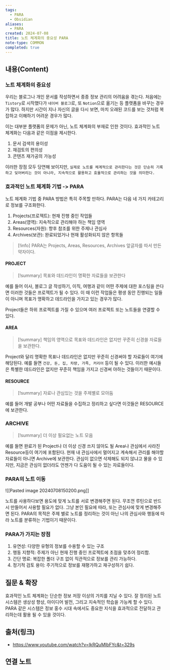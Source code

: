 ```yaml
---
tags:
  - PARA
  - Obsidian
aliases:
  - PARA
created: 2024-07-08
title: 노트 체계화의 중요성 PARA
note-type: COMMON
completed: true
---
```


## 내용(Content)

### 노트 체계화의 중요성

우리는 블로그나 개인 문서를 작성하면서 종종 정보 관리의 어려움을 겪는다. 처음에는 `Tistory`로 시작했다가 `네이버 블로그`로, 또 `Notion`으로 옮기는 등 플랫폼을 바꾸는 경우가 많다. 하지만 시간이 지나 자신의 글을 다시 보면, 마치 오래된 코드를 보는 것처럼 복잡하고 이해하기 어려운 경우가 많다.

이는 대부분 플랫폼의 문제가 아닌, 노트 체계화의 부재로 인한 것이다. 효과적인 노트 체계화는 다음과 같은 이점을 제시한다.

1. 문서 검색의 용이성
2. 재검토의 편의성
3. 콘텐츠 재가공의 가능성


이러한 장점 모두 당연해 보이지만, `실제로 노트를 체계적으로 관리한다는 것은 단순히 기록하고 잊어버리는 것이 아니라, 지속적으로 활용하고 효율적으로 관리하는 것을 의미한다.` 

### 효과적인 노트 체계화 기법 -> PARA

노트 체계화 기법 중 PARA 방법은 특히 주목할 만하다. PARA는 다음 네 가지 카테고리로 정보를 구조화한다.

1. Projects(프로젝트): 현재 진행 중인 작업들
2. Areas(영역): 지속적으로 관리해야 하는 책임 영역
3. Resources(자원): 향후 참조를 위한 주제나 관심사
4. Archives(보관): 완료되었거나 현재 활성화되지 않은 항목들

>[!info]
>PARA는 Projects, Areas, Resources, Archives 앞글자를 따서 만든 약자이다.

#### PROJECT

>[!summary]
>목표와 데드라인이 명확한 자료들을 보관한다

예를 들어 이사, 블로그 글 작성하기, 이직, 여행과 같이 어떤 주제에 대한 포스팅을 쓴다면 이러한 것들은 프로젝트가 될 수 있다. 이 때 이런 작업들은 평생 동안 진행되는 일들이 아니며 목표가 명확하고 데드라인을 가지고 있는 경우가 많다. 

Project들은 하위 프로젝트를 가질 수 있으며 여러 프로젝트 또는 노트들을 연결할 수 있다.

#### AREA

>[!summary]
>책임의 영역으로 목표와 데드라인은 없지만 꾸준히 신경쓸 자료들을 보관한다.

Project와 달리 명확한 목표나 데드라인은 없지만 꾸준히 신경써야 할 자료들이 여기에 해당된다. 예를 들면 `건강, 돈, 집, 차량, 가족, 커리어` 등이 될 수 있다. 이러한 예시들은 특별한 데드라인은 없지만 꾸준히 책임을 가지고 신경써 야하는 것들이기 때문이다.

#### RESOURCE

>[!summary]
>자료나 관심있는 것을 주제별로 모아둠

예를 들어 개발 공부나 어떤 자료들을 수집하고 정리하고 싶다면 이것들은 RESOURCE에 보관한다.


### ARCHIVE

>[!summary]
>더 이상 필요없는 노트 모음

예를 들면 완료가 된 Project나 더 이상 신경 쓰지 않아도 될 Area나 관심에서 사라진 Resource등이 여기에 포함된다. 현재 내 관심사에서 멀어지고 계속해서 관리를 해야할 자료들이 아니면 Archive에 보관한다. 관심이 없으면 삭제해도 되지 않냐고 물을 수 있지만, 지금은 관심이 없더라도 언젠가 다 도움이 될 수 있는 자료들이다.

### PARA의 노트 이동

![[Pasted image 20240708150200.png]]

노트를 사용하다보면 용도에 맞게 노트를 서로 변경해주면 된다. 무조껀 루틴으로 반드시 만들어서 사용할 필요가 없다. 그냥 본인 필요에 따라, 또는 관심사에 맞게 변경해주면 된다. PARA의 목적은 주제 별로 노트를 정리하는 것이 아닌 나의 관심사와 행동에 따라 노트를 분류하는 기법이기 때문이다.

### PARA가 가지는 장점

1. 유연성: 다양한 유형의 정보를 수용할 수 있는 구조
2. 행동 지향적: 주제가 아닌 현재 진행 중인 프로젝트에 초점을 맞추어 정리함.
3. 간단 명료: 복잡한 폴더 구조 없이 직관적으로 정보를 관리 가능하다.
4. 정기적 검토 용이: 주기적으로 정보를 재평가하고 재구성하기 쉽다.

## 질문 & 확장

효과적인 노트 체계화는 단순한 정보 저장 이상의 가치를 지닐 수 있다. 잘 정리된 노트 시스템은 생상성 향상, 아이디어 발전, 그리고 지속적인 학습을 가능케 할 수 있다. PARA 같은 시스템은 정보 홍수 시대 속에서도 중요한 지식을 효과적으로 전달하고 관리하는데 활용 될 수 있을 것이다.

## 출처(링크)

- https://www.youtube.com/watch?v=lkRQuMIbFYc&t=329s

## 연결 노트